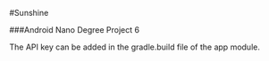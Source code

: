 #Sunshine

###Android Nano Degree Project 6

The API key can be added in the gradle.build file of the app module.
